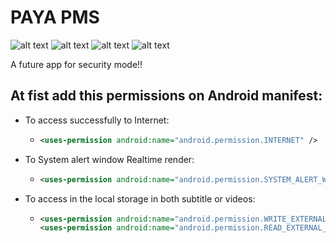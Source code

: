 # PAYA PMS


 ![alt text](https://github.com/Asncodes-80/flutter_parcking/blob/master/docs/Banners/Paya%20users%20banner/Banner1.png) 
 ![alt text](https://github.com/Asncodes-80/flutter_parcking/blob/master/docs/Banners/Paya%20users%20banner/Banner2.png)
 ![alt text](https://github.com/Asncodes-80/flutter_parcking/blob/master/docs/Banners/Paya%20users%20banner/Banner3.png)
 ![alt text](https://github.com/Asncodes-80/flutter_parcking/blob/master/docs/Banners/Paya%20users%20banner/Banner4.png)
 

A future app for security mode!!

## At fist add this permissions on Android manifest:

- To access successfully to Internet:

  - ``````xml
    <uses-permission android:name="android.permission.INTERNET" />
    ``````

- To System alert window Realtime render:

  - `````xml
    <uses-permission android:name="android.permission.SYSTEM_ALERT_WINDOW"/>
    `````

- To access in the local storage in both subtitle or videos:

  - ```xml
    <uses-permission android:name="android.permission.WRITE_EXTERNAL_STORAGE"/>
    <uses-permission android:name="android.permission.READ_EXTERNAL_STORAGE"/>
    ```

